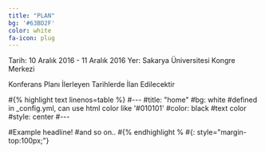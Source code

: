 ```yaml
---
title: "PLAN"
bg: '#63BD2F'
color: white
fa-icon: plug
---
```


Tarih: 10 Aralık 2016 - 11 Aralık 2016
Yer: Sakarya Üniversitesi Kongre Merkezi

Konferans Planı İlerleyen Tarihlerde İlan Edilecektir



#{% highlight text linenos=table %}
#---
#title: "home"
#bg: white     #defined in _config.yml, can use html color like '#010101'
#color: black  #text color
#style: center
#---

#Example headline!
#and so on..
#{% endhighlight %
#{: style="margin-top:100px;"}


